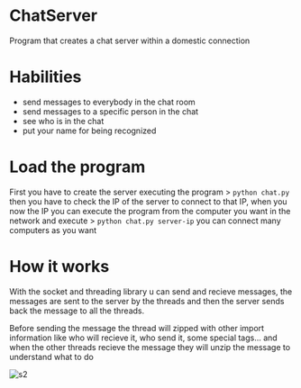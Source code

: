 # ChatServer

Program that creates a chat server within a domestic connection

# Habilities

- send messages to everybody in the chat room
- send messages to a specific person in the chat
- see who is in the chat
- put your name for being recognized

# Load the program

First you have to create the server executing the program > `python chat.py` then you have to check the IP of the server to connect to that IP, when you now the IP you can execute the program from the computer you want in the network and execute > `python chat.py server-ip` you can connect many computers as you want

# How it works

With the socket and threading library u can send and recieve messages, the messages are sent to the server by the threads and then the server sends back the message to all the threads.

Before sending the message the thread will zipped with other import information like who will recieve it, who send it, some special tags... and when the other threads recieve the message they will unzip the message to understand what to do

![s2](https://user-images.githubusercontent.com/33929967/65261710-1f6df800-db09-11e9-807c-47f48dce5398.png)


